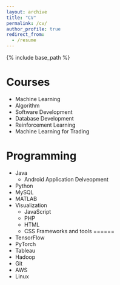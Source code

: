```yaml
---
layout: archive
title: "CV"
permalink: /cv/
author_profile: true
redirect_from:
  - /resume
---
```


{% include base_path %}

Courses
======
* Machine Learning
* Algorithm
* Software Development
* Database Development
* Reinforcement Learning
* Machine Learning for Trading

Programming
======

* Java
  * Android Application Delveopment
* Python
* MySQL
* MATLAB
* Visualization
  * JavaScript
  * PHP
  * HTML
  * CSS
Frameworks and tools
======
* TensorFlow
* PyTorch
* Tableau
* Hadoop
* Git
* AWS
* Linux
